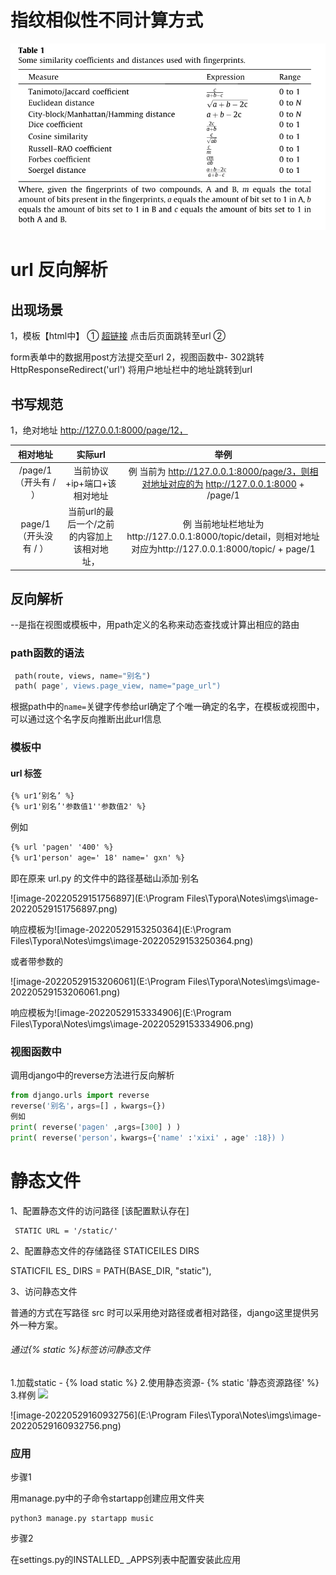 



# 指纹相似性不同计算方式

![image-20220908224211957](imgs/url反向解析/image-20220908224211957.png)

























# url 反向解析

## 出现场景

1，模板【html中】
① <a href='url'>超链接</a>
点击后页面跳转至url
② <form action='url' method='post'>
form表单中的数据用post方法提交至url
2，视图函数中- 302跳转HttpResponseRedirect('url')
将用户地址栏中的地址跳转到url

## 书写规范

1，绝对地址
http://127.0.0.1:8000/page/12，

|       相对地址        |                   实际url                    |                             举例                             |
| :-------------------: | :------------------------------------------: | :----------------------------------------------------------: |
| /page/1（开头有 / ）  |         当前协议+ip+端口+该相对地址          | 例 当前为 http://127.0.0.1:8000/page/3，则相对地址对应的为 http://127.0.0.1:8000 + /page/1 |
| page/1（开头没有 / ） | 当前url的最后一个/之前的内容加上该相对地址， | 例 当前地址栏地址为http://127.0.0.1:8000/topic/detail，则相对地址对应为http://127.0.0.1:8000/topic/ + page/1 |

## 反向解析

--是指在视图或模板中，用path定义的名称来动态查找或计算出相应的路由

### path函数的语法

```python
 path(route, views, name="别名")
 path( page', views.page_view, name="page_url")
```

根据path中的`name=`关键字传参给url确定了个唯一确定的名字，在模板或视图中，可以通过这个名字反向推断出此url信息

### 模板中

#### url 标签

```html
{% ur1‘别名’ %}
{% ur1'别名’'参数值1''参数值2' %}
```

例如

```html
{% url 'pagen' '400' %}
{% ur1'person' age=' 18' name=' gxn' %}
```

即在原来 url.py 的文件中的路径基础山添加·别名 

![image-20220529151756897](E:\Program Files\Typora\Notes\imgs\image-20220529151756897.png)

响应模板为![image-20220529153250364](E:\Program Files\Typora\Notes\imgs\image-20220529153250364.png)

或者带参数的

![image-20220529153206061](E:\Program Files\Typora\Notes\imgs\image-20220529153206061.png)

响应模板为![image-20220529153334906](E:\Program Files\Typora\Notes\imgs\image-20220529153334906.png)

### 视图函数中

调用django中的reverse方法进行反向解析

```python
from django.urls import reverse
reverse('别名'，args=[] ，kwargs={})
例如
print( reverse('pagen' ,args=[300] ) ) 
print( reverse('person'，kwargs={'name' :'xixi' ，age' :18}) )
```

# 静态文件

1、配置静态文件的访问路径 [该配置默认存在]

```
 STATIC URL = '/static/'
```

2、配置静态文件的存储路径 STATICEILES DIRS

STATICFIL ES_ DIRS = PATH(BASE_DIR, "static"),

3、访问静态文件

普通的方式在写路径 src 时可以采用绝对路径或者相对路径，django这里提供另外一种方案。

###### 通过{% static %}标签访问静态文件

1.加载static - {% load static %}
2.使用静态资源- {% static '静态资源路径' %}
3.样例 <img src="{% static images/lena.jpg' %}">

![image-20220529160932756](E:\Program Files\Typora\Notes\imgs\image-20220529160932756.png)

### 应用

步骤1

用manage.py中的子命令startapp创建应用文件夹

```
python3 manage.py startapp music
```

步骤2

在settings.py的INSTALLED_ _APPS列表中配置安装此应用

